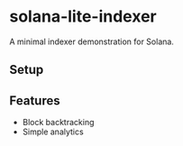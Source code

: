 # solana-lite-indexer
A minimal indexer demonstration for Solana.

## Setup

## Features
- Block backtracking
- Simple analytics
